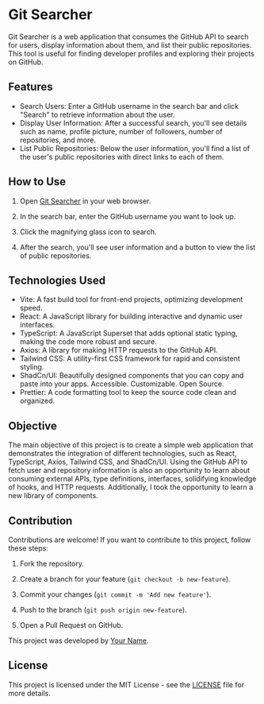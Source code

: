 # Git Searcher

Git Searcher is a web application that consumes the GitHub API to search for users, display information about them, and list their public repositories. This tool is useful for finding developer profiles and exploring their projects on GitHub.

## Features

- Search Users: Enter a GitHub username in the search bar and click "Search" to retrieve information about the user.
- Display User Information: After a successful search, you'll see details such as name, profile picture, number of followers, number of repositories, and more.
- List Public Repositories: Below the user information, you'll find a list of the user's public repositories with direct links to each of them.

## How to Use

1. Open [Git Searcher](https://git-searcher-three.vercel.app/) in your web browser.

2. In the search bar, enter the GitHub username you want to look up.

3. Click the magnifying glass icon to search.

4. After the search, you'll see user information and a button to view the list of public repositories.

## Technologies Used

- Vite: A fast build tool for front-end projects, optimizing development speed.
- React: A JavaScript library for building interactive and dynamic user interfaces.
- TypeScript: A JavaScript Superset that adds optional static typing, making the code more robust and secure.
- Axios: A library for making HTTP requests to the GitHub API.
- Tailwind CSS: A utility-first CSS framework for rapid and consistent styling.
- ShadCn/UI: Beautifully designed components that you can copy and paste into your apps. Accessible. Customizable. Open Source.
- Prettier: A code formatting tool to keep the source code clean and organized.

## Objective

The main objective of this project is to create a simple web application that demonstrates the integration of different technologies, such as React, TypeScript, Axios, Tailwind CSS, and ShadCn/UI. Using the GitHub API to fetch user and repository information is also an opportunity to learn about consuming external APIs, type definitions, interfaces, solidifying knowledge of hooks, and HTTP requests. Additionally, I took the opportunity to learn a new library of components.

## Contribution

Contributions are welcome! If you want to contribute to this project, follow these steps:

1. Fork the repository.

2. Create a branch for your feature (`git checkout -b new-feature`).

3. Commit your changes (`git commit -m 'Add new feature'`).

4. Push to the branch (`git push origin new-feature`).

5. Open a Pull Request on GitHub.

This project was developed by [Your Name](https://github.com/YourName).

## License

This project is licensed under the MIT License - see the [LICENSE](LICENSE) file for more details.
